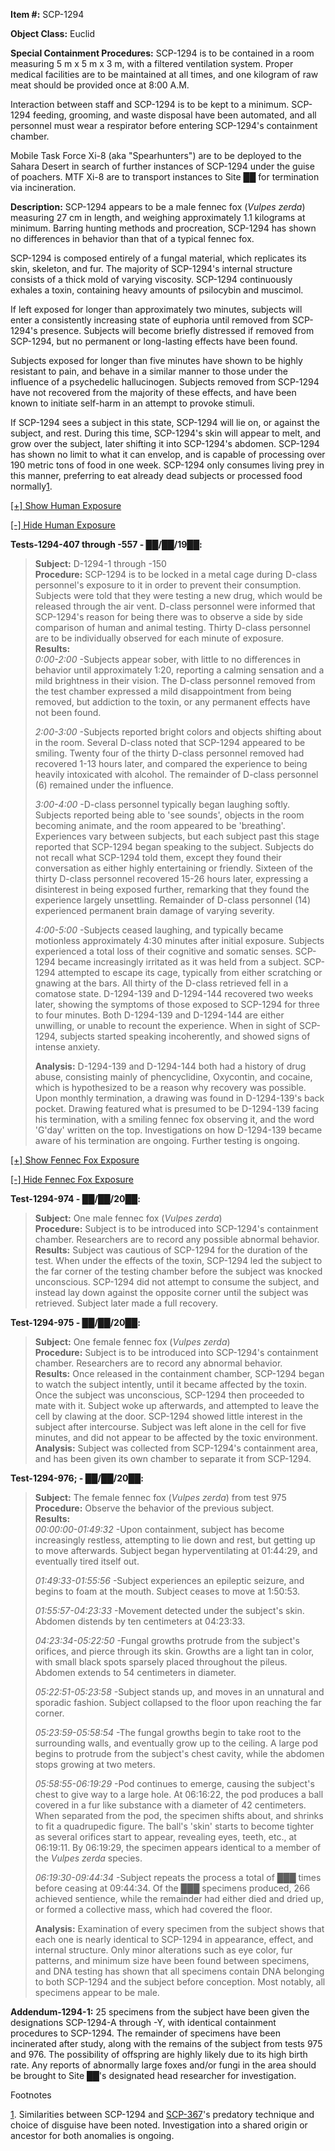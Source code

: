 **Item #:** SCP-1294

**Object Class:** Euclid

**Special Containment Procedures:** SCP-1294 is to be contained in a room measuring 5 m x 5 m x 3 m, with a filtered ventilation system. Proper medical facilities are to be maintained at all times, and one kilogram of raw meat should be provided once at 8:00 A.M.

Interaction between staff and SCP-1294 is to be kept to a minimum. SCP-1294 feeding, grooming, and waste disposal have been automated, and all personnel must wear a respirator before entering SCP-1294's containment chamber.

Mobile Task Force Xi-8 (aka "Spearhunters") are to be deployed to the Sahara Desert in search of further instances of SCP-1294 under the guise of poachers. MTF Xi-8 are to transport instances to Site ██ for termination via incineration.

**Description:** SCP-1294 appears to be a male fennec fox (_Vulpes zerda_) measuring 27 cm in length, and weighing approximately 1.1 kilograms at minimum. Barring hunting methods and procreation, SCP-1294 has shown no differences in behavior than that of a typical fennec fox.

SCP-1294 is composed entirely of a fungal material, which replicates its skin, skeleton, and fur. The majority of SCP-1294's internal structure consists of a thick mold of varying viscosity. SCP-1294 continuously exhales a toxin, containing heavy amounts of psilocybin and muscimol.

If left exposed for longer than approximately two minutes, subjects will enter a consistently increasing state of euphoria until removed from SCP-1294's presence. Subjects will become briefly distressed if removed from SCP-1294, but no permanent or long-lasting effects have been found.

Subjects exposed for longer than five minutes have shown to be highly resistant to pain, and behave in a similar manner to those under the influence of a psychedelic hallucinogen. Subjects removed from SCP-1294 have not recovered from the majority of these effects, and have been known to initiate self-harm in an attempt to provoke stimuli.

If SCP-1294 sees a subject in this state, SCP-1294 will lie on, or against the subject, and rest. During this time, SCP-1294's skin will appear to melt, and grow over the subject, later shifting it into SCP-1294's abdomen. SCP-1294 has shown no limit to what it can envelop, and is capable of processing over 190 metric tons of food in one week. SCP-1294 only consumes living prey in this manner, preferring to eat already dead subjects or processed food normally[1](javascript:;).

[\[+\] Show Human Exposure](javascript:;)

[\[-\] Hide Human Exposure](javascript:;)

**Tests-1294-407 through -557 - ██/██/19██:**

> **Subject:** D-1294-1 through -150  
> **Procedure:** SCP-1294 is to be locked in a metal cage during D-class personnel's exposure to it in order to prevent their consumption. Subjects were told that they were testing a new drug, which would be released through the air vent. D-class personnel were informed that SCP-1294's reason for being there was to observe a side by side comparison of human and animal testing. Thirty D-class personnel are to be individually observed for each minute of exposure.  
> **Results:**  
> _0:00-2:00_ -Subjects appear sober, with little to no differences in behavior until approximately 1:20, reporting a calming sensation and a mild brightness in their vision. The D-class personnel removed from the test chamber expressed a mild disappointment from being removed, but addiction to the toxin, or any permanent effects have not been found.
> 
> _2:00-3:00_ -Subjects reported bright colors and objects shifting about in the room. Several D-class noted that SCP-1294 appeared to be smiling. Twenty four of the thirty D-class personnel removed had recovered 1-13 hours later, and compared the experience to being heavily intoxicated with alcohol. The remainder of D-class personnel (6) remained under the influence.
> 
> _3:00-4:00_ -D-class personnel typically began laughing softly. Subjects reported being able to 'see sounds', objects in the room becoming animate, and the room appeared to be 'breathing'. Experiences vary between subjects, but each subject past this stage reported that SCP-1294 began speaking to the subject. Subjects do not recall what SCP-1294 told them, except they found their conversation as either highly entertaining or friendly. Sixteen of the thirty D-class personnel recovered 15-26 hours later, expressing a disinterest in being exposed further, remarking that they found the experience largely unsettling. Remainder of D-class personnel (14) experienced permanent brain damage of varying severity.
> 
> _4:00-5:00_ -Subjects ceased laughing, and typically became motionless approximately 4:30 minutes after initial exposure. Subjects experienced a total loss of their cognitive and somatic senses. SCP-1294 became increasingly irritated as it was held from a subject. SCP-1294 attempted to escape its cage, typically from either scratching or gnawing at the bars. All thirty of the D-class retrieved fell in a comatose state. D-1294-139 and D-1294-144 recovered two weeks later, showing the symptoms of those exposed to SCP-1294 for three to four minutes. Both D-1294-139 and D-1294-144 are either unwilling, or unable to recount the experience. When in sight of SCP-1294, subjects started speaking incoherently, and showed signs of intense anxiety.
> 
> **Analysis:** D-1294-139 and D-1294-144 both had a history of drug abuse, consisting mainly of phencyclidine, Oxycontin, and cocaine, which is hypothesized to be a reason why recovery was possible. Upon monthly termination, a drawing was found in D-1294-139's back pocket. Drawing featured what is presumed to be D-1294-139 facing his termination, with a smiling fennec fox observing it, and the word 'G'day' written on the top. Investigations on how D-1294-139 became aware of his termination are ongoing. Further testing is ongoing.

[\[+\] Show Fennec Fox Exposure](javascript:;)

[\[-\] Hide Fennec Fox Exposure](javascript:;)

**Test-1294-974 - ██/██/20██:**

> **Subject:** One male fennec fox (_Vulpes zerda_)  
> **Procedure:** Subject is to be introduced into SCP-1294's containment chamber. Researchers are to record any possible abnormal behavior.  
> **Results:** Subject was cautious of SCP-1294 for the duration of the test. When under the effects of the toxin, SCP-1294 led the subject to the far corner of the testing chamber before the subject was knocked unconscious. SCP-1294 did not attempt to consume the subject, and instead lay down against the opposite corner until the subject was retrieved. Subject later made a full recovery.

**Test-1294-975 - ██/██/20██:**

> **Subject:** One female fennec fox (_Vulpes zerda_)  
> **Procedure:** Subject is to be introduced into SCP-1294's containment chamber. Researchers are to record any abnormal behavior.  
> **Results:** Once released in the containment chamber, SCP-1294 began to watch the subject intently, until it became affected by the toxin. Once the subject was unconscious, SCP-1294 then proceeded to mate with it. Subject woke up afterwards, and attempted to leave the cell by clawing at the door. SCP-1294 showed little interest in the subject after intercourse. Subject was left alone in the cell for five minutes, and did not appear to be affected by the toxic environment.  
> **Analysis:** Subject was collected from SCP-1294's containment area, and has been given its own chamber to separate it from SCP-1294.

**Test-1294-976; - ██/██/20██:**

> **Subject:** The female fennec fox (_Vulpes zerda_) from test 975  
> **Procedure:** Observe the behavior of the previous subject.  
> **Results:**  
> _00:00:00-01:49:32_ -Upon containment, subject has become increasingly restless, attempting to lie down and rest, but getting up to move afterwards. Subject began hyperventilating at 01:44:29, and eventually tired itself out.
> 
> _01:49:33-01:55:56_ -Subject experiences an epileptic seizure, and begins to foam at the mouth. Subject ceases to move at 1:50:53.
> 
> _01:55:57-04:23:33_ -Movement detected under the subject's skin. Abdomen distends by ten centimeters at 04:23:33.
> 
> _04:23:34-05:22:50_ -Fungal growths protrude from the subject's orifices, and pierce through its skin. Growths are a light tan in color, with small black spots sparsely placed throughout the pileus. Abdomen extends to 54 centimeters in diameter.
> 
> _05:22:51-05:23:58_ -Subject stands up, and moves in an unnatural and sporadic fashion. Subject collapsed to the floor upon reaching the far corner.
> 
> _05:23:59-05:58:54_ -The fungal growths begin to take root to the surrounding walls, and eventually grow up to the ceiling. A large pod begins to protrude from the subject's chest cavity, while the abdomen stops growing at two meters.
> 
> _05:58:55-06:19:29_ -Pod continues to emerge, causing the subject's chest to give way to a large hole. At 06:16:22, the pod produces a ball covered in a fur like substance with a diameter of 42 centimeters. When separated from the pod, the specimen shifts about, and shrinks to fit a quadrupedic figure. The ball's 'skin' starts to become tighter as several orifices start to appear, revealing eyes, teeth, etc., at 06:19:11. By 06:19:29, the specimen appears identical to a member of the _Vulpes zerda_ species.
> 
> _06:19:30-09:44:34_ -Subject repeats the process a total of ███ times before ceasing at 09:44:34. Of the ███ specimens produced, 266 achieved sentience, while the remainder had either died and dried up, or formed a collective mass, which had covered the floor.
> 
> **Analysis:** Examination of every specimen from the subject shows that each one is nearly identical to SCP-1294 in appearance, effect, and internal structure. Only minor alterations such as eye color, fur patterns, and minimum size have been found between specimens, and DNA testing has shown that all specimens contain DNA belonging to both SCP-1294 and the subject before conception. Most notably, all specimens appear to be male.

**Addendum-1294-1:** 25 specimens from the subject have been given the designations SCP-1294-A through -Y, with identical containment procedures to SCP-1294. The remainder of specimens have been incinerated after study, along with the remains of the subject from tests 975 and 976. The possibility of offspring are highly likely due to its high birth rate. Any reports of abnormally large foxes and/or fungi in the area should be brought to Site ██'s designated head researcher for investigation.

Footnotes

[1](javascript:;). Similarities between SCP-1294 and [SCP-367](/scp-367)'s predatory technique and choice of disguise have been noted. Investigation into a shared origin or ancestor for both anomalies is ongoing.